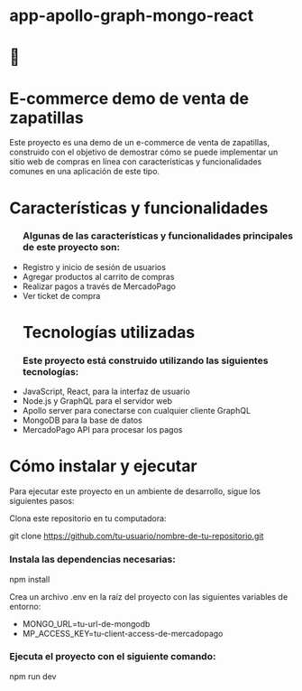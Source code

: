 # app-apollo-graph-mongo-react

<h1>👟</h1>
 <h1>E-commerce demo de venta de zapatillas</h1> 
<p>Este proyecto es una demo de un e-commerce de venta de zapatillas, construido con el objetivo de demostrar cómo se puede implementar un sitio web de compras en línea con características y funcionalidades comunes en una aplicación de este tipo. </p>

<h1>Características y funcionalidades</h1>
<ul>
 <h3>Algunas de las características y funcionalidades principales de este proyecto son: </h3>

<li>Registro y inicio de sesión de usuarios</li>
<li>Agregar productos al carrito de compras</li>
<li>Realizar pagos a través de MercadoPago</li>
<li>Ver ticket de compra</li>
<h1>Tecnologías utilizadas</h1>
 
</ul>
<ul>
<h3>Este proyecto está construido utilizando las siguientes tecnologías: </h3>

<li>JavaScript, React, para la interfaz de usuario</span>
<li>Node.js y GraphQL para el servidor web</span>
<li>Apollo server para conectarse con cualquier cliente GraphQL</span>
<li>MongoDB para la base de datos</span>
<li>MercadoPago API para procesar los pagos</ul>
</ul>
<h1>Cómo instalar y ejecutar</h1>
<p>Para ejecutar este proyecto en un ambiente de desarrollo, sigue los siguientes pasos:</p>

<p>Clona este repositorio en tu computadora:</p>

git clone https://github.com/tu-usuario/nombre-de-tu-repositorio.git

<h3>Instala las dependencias necesarias: </h3>

<p>npm install</p>
<p>Crea un archivo .env en la raíz del proyecto con las siguientes variables de entorno: </p>
<ul>
<li>MONGO_URL=tu-url-de-mongodb</li>
<li>MP_ACCESS_KEY=tu-client-access-de-mercadopago</li>
</ul>

<h3>Ejecuta el proyecto con el siguiente comando: </h3>
<p>npm run dev</p>
